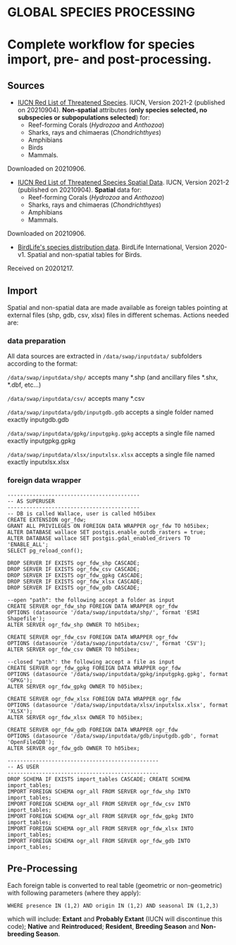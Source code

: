 # GLOBAL SPECIES PROCESSING
# Complete workflow for species import, pre- and post-processing.

## Sources

+  [IUCN Red List of Threatened Species](https://www.iucnredlist.org/search). IUCN, Version 2021-2 (published on 20210904). **Non-spatial** attributes (**only species selected, no subspecies or subpopulations selected**) for:
   +  Reef-forming Corals (_Hydrozoa_ and _Anthozoa_)
   +  Sharks, rays and chimaeras (_Chondrichthyes_)    
   +  Amphibians
   +  Birds
   +  Mammals.

Downloaded on 20210906.


+  [IUCN Red List of Threatened Species Spatial Data](https://www.iucnredlist.org/resources/spatial-data-download).  IUCN, Version 2021-2 (published on 20210904). **Spatial** data for:
   +  Reef-forming Corals (_Hydrozoa_ and _Anthozoa_)
   +  Sharks, rays and chimaeras (_Chondrichthyes_)
   +  Amphibians
   +  Mammals.

Downloaded on 20210906.

+  [BirdLife's species distribution data](http://datazone.birdlife.org/species/requestdis). BirdLife International, Version 2020-v1. Spatial and non-spatial tables for Birds.

Received on 20201217.

## Import

Spatial and non-spatial data are made available as foreign tables pointing at external files (shp, gdb, csv, xlsx) files in different schemas. Actions needed are:

### data preparation
All data sources are extracted in `/data/swap/inputdata/` subfolders according to the format:

`/data/swap/inputdata/shp/` accepts many \*.shp (and ancillary files \*.shx, \*.dbf, etc...)

`/data/swap/inputdata/csv/` accepts many \*.csv

`/data/swap/inputdata/gdb/inputgdb.gdb` accepts a single folder named exactly inputgdb.gdb

`/data/swap/inputdata/gpkg/inputgpkg.gpkg` accepts a single file named exactly inputgpkg.gpkg

`/data/swap/inputdata/xlsx/inputxlsx.xlsx` accepts a single file named exactly inputxlsx.xlsx

### foreign data wrapper
```
------------------------------------------
-- AS SUPERUSER
------------------------------------------
-- DB is called Wallace, user is called h05ibex
CREATE EXTENSION ogr_fdw;
GRANT ALL PRIVILEGES ON FOREIGN DATA WRAPPER ogr_fdw TO h05ibex;
ALTER DATABASE wallace SET postgis.enable_outdb_rasters = true;
ALTER DATABASE wallace SET postgis.gdal_enabled_drivers TO 'ENABLE_ALL';
SELECT pg_reload_conf();

DROP SERVER IF EXISTS ogr_fdw_shp CASCADE;
DROP SERVER IF EXISTS ogr_fdw_csv CASCADE;
DROP SERVER IF EXISTS ogr_fdw_gpkg CASCADE;
DROP SERVER IF EXISTS ogr_fdw_xlsx CASCADE;
DROP SERVER IF EXISTS ogr_fdw_gdb CASCADE;

--open "path": the following accept a folder as input
CREATE SERVER ogr_fdw_shp FOREIGN DATA WRAPPER ogr_fdw
OPTIONS (datasource '/data/swap/inputdata/shp/', format 'ESRI Shapefile');
ALTER SERVER ogr_fdw_shp OWNER TO h05ibex;

CREATE SERVER ogr_fdw_csv FOREIGN DATA WRAPPER ogr_fdw
OPTIONS (datasource '/data/swap/inputdata/csv/', format 'CSV');
ALTER SERVER ogr_fdw_csv OWNER TO h05ibex;

--closed "path": the following accept a file as input
CREATE SERVER ogr_fdw_gpkg FOREIGN DATA WRAPPER ogr_fdw
OPTIONS (datasource '/data/swap/inputdata/gpkg/inputgpkg.gpkg', format 'GPKG');
ALTER SERVER ogr_fdw_gpkg OWNER TO h05ibex;

CREATE SERVER ogr_fdw_xlsx FOREIGN DATA WRAPPER ogr_fdw
OPTIONS (datasource '/data/swap/inputdata/xlsx/inputxlsx.xlsx', format 'XLSX');
ALTER SERVER ogr_fdw_xlsx OWNER TO h05ibex;

CREATE SERVER ogr_fdw_gdb FOREIGN DATA WRAPPER ogr_fdw
OPTIONS (datasource '/data/swap/inputdata/gdb/inputgdb.gdb', format 'OpenFileGDB');
ALTER SERVER ogr_fdw_gdb OWNER TO h05ibex;

------------------------------------------------
-- AS USER
------------------------------------------------
DROP SCHEMA IF EXISTS import_tables CASCADE; CREATE SCHEMA import_tables;
IMPORT FOREIGN SCHEMA ogr_all FROM SERVER ogr_fdw_shp INTO import_tables;
IMPORT FOREIGN SCHEMA ogr_all FROM SERVER ogr_fdw_csv INTO import_tables;
IMPORT FOREIGN SCHEMA ogr_all FROM SERVER ogr_fdw_gpkg INTO import_tables;
IMPORT FOREIGN SCHEMA ogr_all FROM SERVER ogr_fdw_xlsx INTO import_tables;
IMPORT FOREIGN SCHEMA ogr_all FROM SERVER ogr_fdw_gdb INTO import_tables;
```

## Pre-Processing

Each foreign table is converted to real table (geometric or non-geometric) with following parameters (where they apply):

`WHERE presence IN (1,2) AND origin IN (1,2) AND seasonal IN (1,2,3)`

which will include: **Extant** and **Probably Extant** (IUCN will discontinue this code); **Native** and **Reintroduced**; **Resident**, **Breeding Season** and **Non-breeding Season**.

